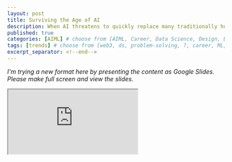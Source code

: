 ```yaml
---
layout: post
title: Surviving the Age of AI
description: When AI threatens to quickly replace many traditionally human jobs, what can we do to survive in this new world? 
published: true
categories: [AIML] # choose from [AIML, Career, Data Science, Design, Diagrams, Guides, Product, Research, Web3]
tags: [trends] # choose from [web3, ds, problem-solving, ?, career, ML, data science, thoughts, trends, products, Misc]
excerpt_separator: <!--end-->
---
```


_I'm trying a new format here by presenting the content as Google Slides. Please make full screen and view the slides._ 

<iframe src="https://docs.google.com/presentation/d/e/2PACX-1vQU0W0PNktiN4dDtOPxe5bVuCc6TLQesqc4ELjbPR7PVewypaM22RPI5YI-Pyd5N1yiL2_5qqGfUgBo/embed?start=false&loop=false&delayms=3000" class="google-slides-container" allowfullscreen="true" mozallowfullscreen="true" webkitallowfullscreen="true"></iframe>